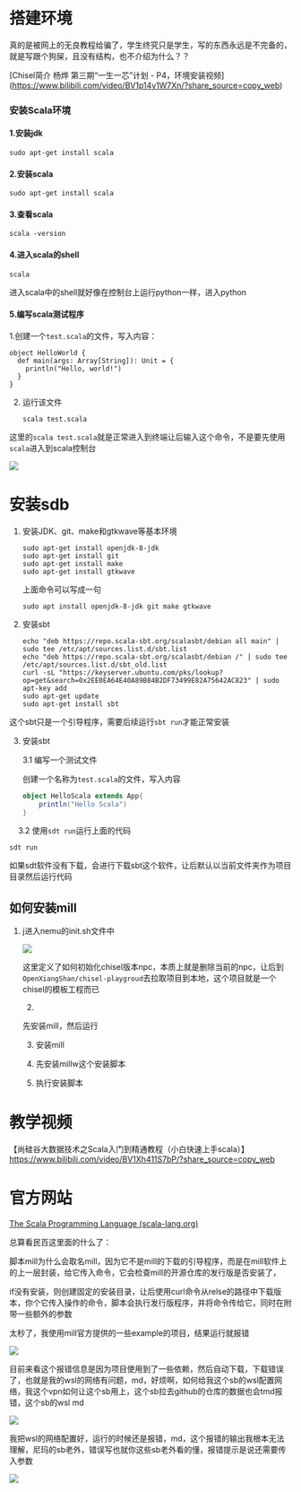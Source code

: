 # 搭建环境

真的是被网上的无良教程给骗了，学生终究只是学生，写的东西永远是不完备的，就是写跟个狗屎，且没有结构，也不介绍为什么？？

[Chisel简介 杨烨  第三期“一生一芯”计划 - P4，环境安装视频] (https://www.bilibili.com/video/BV1p14y1W7Xn/?share_source=copy_web)

### 安装Scala环境

#### 1.安装jdk

```shell
sudo apt-get install scala
```

#### 2.安装scala

```shell
sudo apt-get install scala
```

#### 3.查看scala

```shell
scala -version
```

#### 4.进入scala的shell

```shell
scala
```

进入scala中的shell就好像在控制台上运行python一样，进入python

#### 5.编写scala测试程序

1.创建一个`test.scala`的文件，写入内容：

```
object HelloWorld {
  def main(args: Array[String]): Unit = {
    println("Hello, world!")
  }
}
```

2. 运行该文件
   
   ```shell
   scala test.scala
   ```

这里的`scala test.scala`就是正常进入到终端让后输入这个命令，不是要先使用`scala`进入到scala控制台

 ![](https://gitee.com/zz--yy/mark-down-image/raw/master/DdsFirFft/20240526213826.png)

# 安装sdb

1. 安装JDK、git、make和gtkwave等基本环境
   
   ```
   sudo apt-get install openjdk-8-jdk 
   sudo apt-get install git
   sudo apt-get install make
   sudo apt-get install gtkwave
   ```
   
   上面命令可以写成一句
   
   ```shell
   sudo apt install openjdk-8-jdk git make gtkwave
   ```

2. 安装sbt
   
   ```shell
   echo "deb https://repo.scala-sbt.org/scalasbt/debian all main" | sudo tee /etc/apt/sources.list.d/sbt.list
   echo "deb https://repo.scala-sbt.org/scalasbt/debian /" | sudo tee /etc/apt/sources.list.d/sbt_old.list
   curl -sL "https://keyserver.ubuntu.com/pks/lookup?op=get&search=0x2EE0EA64E40A89B84B2DF73499E82A75642AC823" | sudo apt-key add
   sudo apt-get update
   sudo apt-get install sbt
   ```

这个sbt只是一个引导程序，需要后续运行`sbt run`才能正常安装

3. 安装sbt
   
   3.1 编写一个测试文件
   
   创建一个名称为`test.scala`的文件，写入内容
   
   ```scala
   object HelloScala extends App{
       println("Hello Scala")
   }
   ```

    3.2 使用`sdt run`运行上面的代码

```shell
sdt run
```

如果sdt软件没有下载，会进行下载sbt这个软件，让后默认以当前文件夹作为项目目录然后运行代码

## 如何安装mill

1. j进入nemu的init.sh文件中
   
   ![](https://gitee.com/zz--yy/mark-down-image/raw/master/DdsFirFft/20240515120718.png)
   
   这里定义了如何初始化chisel版本npc，本质上就是删除当前的npc，让后到`OpenXiangShan/chisel-playgroud`去拉取项目到本地，这个项目就是一个chisel的模板工程而已
   
   2.
   
   先安装mill，然后运行
   
   3. 安装mill
   
   4. 先安装millw这个安装脚本
   
   5. 执行安装脚本

# 教学视频

【尚硅谷大数据技术之Scala入门到精通教程（小白快速上手scala）】 https://www.bilibili.com/video/BV1Xh411S7bP/?share_source=copy_web

# 官方网站

[The Scala Programming Language (scala-lang.org)](https://www.scala-lang.org/)

总算看民百这里面的什么了：

脚本mill为什么会取名mill，因为它不是mill的下载的引导程序，而是在mill软件上的上一层封装，给它传入命令，它会检查mill的开源仓库的发行版是否安装了，

if没有安装，则创建固定的安装目录，让后使用curl命令从relse的路径中下载版本，你个它传入操作的命令，脚本会执行发行版程序，并将命令传给它，同时在附带一些额外的参数

太秒了，我使用mill官方提供的一些example的项目，结果运行就报错

![](https://gitee.com/zz--yy/mark-down-image/raw/master/DdsFirFft/20240516172112.png)

目前来看这个报错信息是因为项目使用到了一些依赖，然后自动下载，下载错误了，也就是我的wsl的网络有问题，md，好烦啊，如何给我这个sb的wsl配置网络，我这个vpn如何让这个sb用上，这个sb拉去github的仓库的数据也会tmd报错，这个sb的wsl md

![](https://gitee.com/zz--yy/mark-down-image/raw/master/DdsFirFft/20240516200456.png)

我把wsl的网络配置好，运行的时候还是报错，md，这个报错的输出我根本无法理解，尼玛的sb老外，错误写也就你这些sb老外看的懂，报错提示是说还需要传入参数

![](https://gitee.com/zz--yy/mark-down-image/raw/master/DdsFirFft/20240516200739.png)
